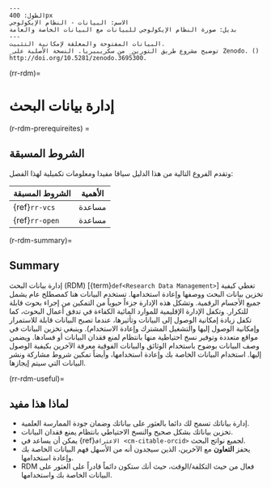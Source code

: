 ```{figure} ../figures/data-ecosystem.jpg
---
الطول: 400px
الاسم: البيانات - النظام الإيكولوجي
بديل: صورة النظام الإيكولوجي للبيانات مع البيانات الخاصة والعامة
---
البيانات المفتوحة والمغلقة لإمكانية التثبيت.
_توضيح مشروع طريق التورين_ من سكريبيريا. النسخة الأصلية على Zenodo. () http://doi.org/10.5281/zenodo.3695300. 
```

(rr-rdm)=
# إدارة بيانات البحث

(r-rdm-prerequireites) =
## الشروط المسبقة

وتقدم الفروع التالية من هذا الدليل سياقا مفيدا ومعلومات تكميلية لهذا الفصل:

| الشروط المسبقة | الأهمية |
| -------------- | ------- |
| {ref}`rr-vcs`  | مساعدة  |
| {ref}`rr-open` | مساعدة  |

(r-rdm-summary)=
## Summary

إدارة بيانات البحث (RDM) [{term}`def<Research Data Management>`] تغطي كيفية تخزين بيانات البحث ووصفها وإعادة استخدامها. تستخدم البيانات هنا كمصطلح عام يشمل جميع الأجسام الرقمية. وتشكل هذه الإدارة جزءاً حيوياً من التمكين من إجراء بحوث قابلة للتكرار. وتكفل الإدارة الإقليمية للموارد المائية الكفاءة في تدفق أعمال البحوث، كما تكفل زيادة إمكانية الوصول إلى البيانات وتأثيرها، عندما تصبح البيانات قابلة للاستمرار وإمكانية الوصول إليها والتشغيل المشترك وإعادة الاستخدام). وينبغي تخزين البيانات في مواقع متعددة وتوفير نسخ احتياطية منها بانتظام لمنع فقدان البيانات أو فسادها. ويضمن وصف البيانات بوضوح باستخدام الوثائق والبيانات الفوقية معرفة الآخرين بكيفية الوصول إليها. استخدام البيانات الخاصة بك وإعادة استخدامها، وأيضاً تمكين شروط مشاركة ونشر البيانات التي سيتم إيجازها.



(rr-rdm-useful)=
## لماذا هذا مفيد

- إدارة بياناتك تسمح لك دائما بالعثور على بياناتك وضمان جودة الممارسة العلمية.
- تخزين بياناتك بشكل صحيح والنسخ الاحتياطي بانتظام يمنع فقدان البيانات.
- يمكن أن يساعد في {ref}`الاعتراف <cm-citable-orcid>` لجميع نواتج البحث.
- يحفز **التعاون** مع الآخرين، الذين سيجدون أنه من الأسهل فهم البيانات الخاصة بك وإعادة استخدامها.
- RDM فعال من حيث التكلفة/الوقت، حيث أنك ستكون دائماً قادراً على العثور على البيانات الخاصة بك واستخدامها.
